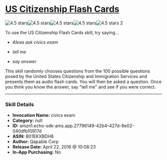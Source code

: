 # [US Citizenship Flash Cards](http://alexa.amazon.com/#skills/amzn1.echo-sdk-ams.app.27796149-42b4-427d-8e02-040dfb10917d)
![4.5 stars](../../images/ic_star_black_18dp_1x.png)![4.5 stars](../../images/ic_star_black_18dp_1x.png)![4.5 stars](../../images/ic_star_black_18dp_1x.png)![4.5 stars](../../images/ic_star_black_18dp_1x.png)![4.5 stars](../../images/ic_star_half_black_18dp_1x.png) 2

To use the US Citizenship Flash Cards skill, try saying...

* *Alexa ask civics exam*

* *tell me*

* *say answer*

This skill randomly chooses questions from the 100 possible questions posed by the United States Citizenship and Immigration Services and presents them as audio flash cards.  You will then be asked a question.  Once you think you know the answer, say "tell me" and see if you were correct.

***

### Skill Details

* **Invocation Name:** civics exam
* **Category:** null
* **ID:** amzn1.echo-sdk-ams.app.27796149-42b4-427d-8e02-040dfb10917d
* **ASIN:** B01EKXBDH6
* **Author:** Qapable Corp
* **Release Date:** April 22, 2016 @ 10:08:23
* **In-App Purchasing:** No
